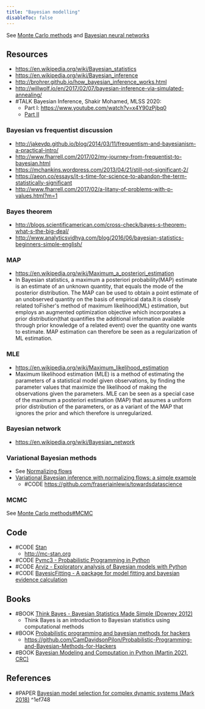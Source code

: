 ```yaml
---
title: "Bayesian modelling"
disableToc: false 
---
```


See [Monte Carlo methods](AI/Math%20and%20Statistics/Monte%20Carlo%20methods.md) and [Bayesian neural networks](AI/Deep%20learning/Bayesian%20neural%20networks.md)


## Resources
- https://en.wikipedia.org/wiki/Bayesian_statistics
- https://en.wikipedia.org/wiki/Bayesian_inference
- http://brohrer.github.io/how_bayesian_inference_works.html
- http://willwolf.io/en/2017/02/07/bayesian-inference-via-simulated-annealing/
- #TALK Bayesian Inference, Shakir Mohamed, MLSS 2020:
	- Part I:  https://www.youtube.com/watch?v=x4Y90zPjbq0
	- [Part II](https://www.youtube.com/watch?v=x4Y90zPjbq0&feature=youtu.be)

### Bayesian vs frequentist discussion
- http://jakevdp.github.io/blog/2014/03/11/frequentism-and-bayesianism-a-practical-intro/
- http://www.fharrell.com/2017/02/my-journey-from-frequentist-to-bayesian.html
- https://mchankins.wordpress.com/2013/04/21/still-not-significant-2/
- https://aeon.co/essays/it-s-time-for-science-to-abandon-the-term-statistically-significant
- http://www.fharrell.com/2017/02/a-litany-of-problems-with-p-values.html?m=1

### Bayes theorem
- http://blogs.scientificamerican.com/cross-check/bayes-s-theorem-what-s-the-big-deal/
- http://www.analyticsvidhya.com/blog/2016/06/bayesian-statistics-beginners-simple-english/

### MAP
- https://en.wikipedia.org/wiki/Maximum_a_posteriori_estimation
- In Bayesian statistics, a maximum a posteriori probability(MAP) estimate is an estimate of an unknown quantity, that equals the mode of the posterior distribution. The MAP can be used to obtain a point estimate of an unobserved quantity on the basis of empirical data.It is closely related toFisher's method of maximum likelihood(ML) estimation, but employs an augmented optimization objective which incorporates a prior distribution(that quantifies the additional information available through prior knowledge of a related event) over the quantity one wants to estimate. MAP estimation can therefore be seen as a regularization of ML estimation.

### MLE
- https://en.wikipedia.org/wiki/Maximum_likelihood_estimation
- Maximum likelihood estimation (MLE) is a method of estimating the parameters of a statistical model given observations, by finding the parameter values that maximize the likelihood of making the observations given the parameters. MLE can be seen as a special case of the maximum a posteriori estimation (MAP) that assumes a uniform prior distribution of the parameters, or as a variant of the MAP that ignores the prior and which therefore is unregularized.

### Bayesian network
- https://en.wikipedia.org/wiki/Bayesian_network

### Variational Bayesian methods
- See [Normalizing flows](AI/Deep%20learning/Normalizing%20flows.md)
- [Variational Bayesian inference with normalizing flows: a simple example](https://towardsdatascience.com/variational-bayesian-inference-with-normalizing-flows-a-simple-example-1db109d91062)
	- #CODE https://github.com/fraseriainlewis/towardsdatascience

### MCMC
See [Monte Carlo methods#MCMC](AI/Math%20and%20Statistics/Monte%20Carlo%20methods.md#MCMC)


## Code
- #CODE [Stan](https://github.com/stan-dev/stan)
	- http://mc-stan.org
- #CODE [Pymc3 - Probabilistic Programming in Python](http://pymc-devs.github.io/pymc3/)
- #CODE [Arviz - Exploratory analysis of Bayesian models with Python](https://arviz-devs.github.io/arviz/)
- #CODE [BayesicFitting - A package for model fitting and bayesian evidence calculation](https://github.com/dokester/BayesicFitting)


## Books
- #BOOK [Think Bayes - Bayesian Statistics Made Simple (Downey 2012)](http://greenteapress.com/wp/think-bayes/)
	- Think Bayes is an introduction to Bayesian statistics using computational methods
- #BOOK [Probabilistic programming and bayesian methods for hackers](http://camdavidsonpilon.github.io/Probabilistic-Programming-and-Bayesian-Methods-for-Hackers/)
	- https://github.com/CamDavidsonPilon/Probabilistic-Programming-and-Bayesian-Methods-for-Hackers
- #BOOK [Bayesian Modeling and Computation in Python (Martin 2021, CRC)](https://bayesiancomputationbook.com/welcome.html)


## References
- #PAPER [Bayesian model selection for complex dynamic systems (Mark 2018)](https://www.nature.com/articles/s41467-018-04241-5) ^1ef748
